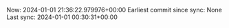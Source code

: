 Now: 2024-01-01 21:36:22.979976+00:00 Earliest commit since sync: None Last sync: 2024-01-01 00:30:31+00:00
